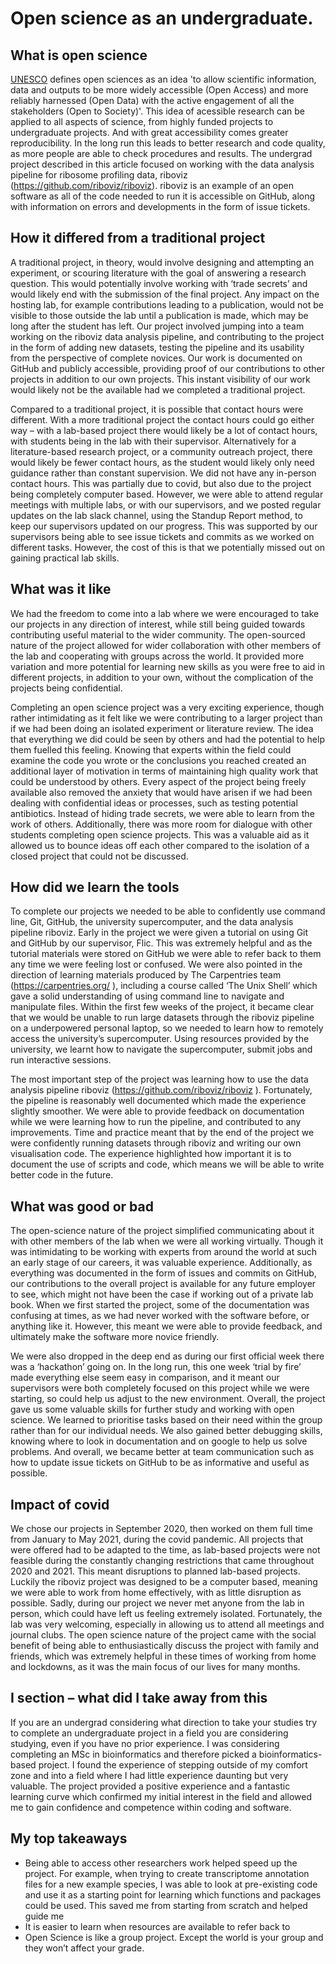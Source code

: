 # Open science as an undergraduate.

## What is open science 
[UNESCO](https://en.unesco.org/science-sustainable-future/open-science) defines open sciences as an idea 'to allow scientific information, data and outputs to be more widely accessible (Open Access) and more reliably harnessed (Open Data) with the active engagement of all the stakeholders (Open to Society)'. This idea of acessible research can be applied to all aspects of science, from highly funded projects to undergraduate projects. And with great accessibility comes greater reproducibility. In the long run this leads to better research and code quality, as more people are able to check procedures and results.  The undergrad project described in this article focused on working with the data analysis pipeline for ribosome profiling data, riboviz (https://github.com/riboviz/riboviz). riboviz is an example of an open software as all of the code needed to run it is accessible on GitHub, along with information on errors and developments in the form of issue tickets.

## How it differed from a traditional project
A traditional project, in theory, would involve designing and attempting an experiment, or scouring literature with the goal of answering a research question. This would potentially involve working with ‘trade secrets’ and would likely end with the submission of the final project. Any impact on the hosting lab, for example contributions leading to a publication, would not be visible to those outside the lab until a publication is made, which may be long after the student has left. Our project involved jumping into a team working on the riboviz data analysis pipeline, and contributing to the project in the form of adding new datasets, testing the pipeline and its usability from the perspective of complete novices. Our work is documented on GitHub and publicly accessible, providing proof of our contributions to other projects in addition to our own projects. This instant visibility of our work would likely not be the available had we completed a traditional project. 

Compared to a traditional project, it is possible that contact hours were different. With a more traditional project the contact hours could go either way – with a lab-based project there would likely be a lot of contact hours, with students being in the lab with their supervisor. Alternatively for a literature-based research project, or a community outreach project, there would likely be fewer contact hours, as the student would likely only need guidance rather than constant supervision. We did not have any in-person contact hours. This was partially due to covid, but also due to the project being completely computer based. However, we were able to attend regular meetings with multiple labs, or with our supervisors, and we posted regular updates on the lab slack channel, using the Standup Report method, to keep our supervisors updated on our progress. This was supported by our supervisors being able to see issue tickets and commits as we worked on different tasks. However, the cost of this is that we potentially missed out on gaining practical lab skills. 

## What was it like
We had the freedom to come into a lab where we were encouraged to take our projects in any direction of interest, while still being guided towards contributing useful material to the wider community. The open-sourced nature of the project allowed for wider collaboration with other members of the lab and cooperating with groups across the world. It provided more variation and more potential for learning new skills as you were free to aid in different projects, in addition to your own, without the complication of the projects being confidential. 

Completing an open science project was a very exciting experience, though rather intimidating as it felt like we were contributing to a larger project than if we had been doing an isolated experiment or literature review. The idea that everything we did could be seen by others and had the potential to help them fuelled this feeling. Knowing that experts within the field could examine the code you wrote or the conclusions you reached created an additional layer of motivation in terms of maintaining high quality work that could be understood by others. Every aspect of the project being freely available also removed the anxiety that would have arisen if we had been dealing with confidential ideas or processes, such as testing potential antibiotics. Instead of hiding trade secrets, we were able to learn from the work of others. Additionally, there was more room for dialogue with other students completing open science projects. This was a valuable aid as it allowed us to bounce ideas off each other compared to the isolation of a closed project that could not be discussed. 

## How did we learn the tools 
To complete our projects we needed to be able to confidently use command line, Git, GitHub, the university supercomputer, and the data analysis pipeline riboviz. Early in the project we were given a tutorial on using Git and GitHub by our supervisor, Flic. This was extremely helpful and as the tutorial materials were stored on GitHub we were able to refer back to them any time we were feeling lost or confused. We were also pointed in the direction of learning materials produced by The Carpentries team (https://carpentries.org/ ), including a course called ‘The Unix Shell’ which gave a solid understanding of using command line to navigate and manipulate files. Within the first few weeks of the project, it became clear that we would be unable to run large datasets through the riboviz pipeline on a underpowered personal laptop, so we needed to learn how to remotely access the university’s supercomputer. Using resources provided by the university, we learnt how to navigate the supercomputer, submit jobs and run interactive sessions.

The most important step of the project was learning how to use the data analysis pipeline riboviz  (https://github.com/riboviz/riboviz ). Fortunately, the pipeline is reasonably well documented which made the experience slightly smoother. We were able to provide feedback on documentation while we were learning how to run the pipeline, and contributed to any improvements. Time and practice meant that by the end of the project we were confidently running datasets through riboviz and writing our own visualisation code. The experience highlighted how important it is to document the use of scripts and code, which means we will be able to write better code in the future. 

## What was good or bad
The open-science nature of the project simplified communicating about it with other members of the lab when we were all working virtually. Though it was intimidating to be working with experts from around the world at such an early stage of our careers, it was valuable experience. Additionally, as everything was documented in the form of issues and commits on GitHub, our contributions to the overall project is available for any future employer to see, which might not have been the case if working out of a private lab book.
When we first started the project, some of the documentation was confusing at times, as we had never worked with the software before, or anything like it. However, this meant we were able to  provide feedback, and ultimately make the software more novice friendly. 

We were also dropped in the deep end as during our first official week there was a ‘hackathon’ going on. In the long run, this one week ‘trial by fire’ made everything else seem easy in comparison, and it meant our supervisors were both completely focused on this project while we were starting, so could help us adjust to the new environment. 
Overall, the project gave us some valuable skills for further study and working with open science. We learned to prioritise tasks based on their need within the group rather than for our individual needs. We also gained better debugging skills, knowing where to look in documentation and on google to help us solve problems. And overall, we became better at team communication such as how to update issue tickets on GitHub to be as informative and useful as possible.

## Impact of covid
We chose our projects in September 2020, then worked on them full time from January to May 2021, during the covid pandemic. All projects that were offered had to be adapted to the time, as lab-based projects were not feasible during the constantly changing restrictions that came throughout 2020 and 2021. This meant disruptions to planned lab-based projects. Luckily the riboviz project was designed to be a computer based, meaning we were able to work from home effectively, with as little disruption as possible.  Sadly, during our project we never met anyone from the lab in person, which could have left us feeling extremely isolated. Fortunately, the lab was very welcoming, especially in allowing us to attend all meetings and journal clubs. The open science nature of the project came with the social benefit of being able to enthusiastically discuss the project with family and friends, which was extremely helpful in these times of working from home and lockdowns, as it was the main focus of our lives for many months.

## I section – what did I take away from this 
If you are an undergrad considering what direction to take your studies try to complete an undergraduate project in a field you are considering studying, even if you have no prior experience. I was considering completing an MSc in bioinformatics and therefore picked a bioinformatics-based project. I found the experience of stepping outside of my comfort zone and into a field where I had little experience daunting but very valuable. The project provided a positive experience and a fantastic learning curve which confirmed my initial interest in the field and allowed me to gain confidence and competence within coding and software. 

## My top takeaways 
-	Being able to access other researchers work helped speed up the project. For example, when trying to create transcriptome annotation files for a new example species, I was able to look at pre-existing code and use it as a starting point for learning which functions and packages could be used. This saved me from starting from scratch and helped guide me
-	It is easier to learn when resources are available to refer back to
-	Open Science is like a group project. Except the world is your group and they won’t affect your grade. 
